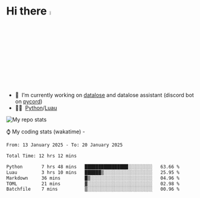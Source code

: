 # Hi there <img src="https://media.giphy.com/media/hvRJCLFzcasrR4ia7z/giphy.gif" width="5%"></a>
- 🥽 &nbsp;I’m currently working on [datalose](https://www.roblox.com/games/16971245917) and datalose assistant (discord bot on [pycord](https://github.com/Pycord-Development/pycord))
- 👨‍💻 &nbsp;[Python](https://python.org)/[Luau](https://luau.org)

<img alt="My repo stats" src="https://github-readme-stats.vercel.app/api?username=FrostX-Official&show_icons=true&theme=radical">

⌚ My coding stats (wakatime) -

<!--START_SECTION:waka-->

```txt
From: 13 January 2025 - To: 20 January 2025

Total Time: 12 hrs 12 mins

Python       7 hrs 48 mins   ████████████████░░░░░░░░░   63.66 %
Luau         3 hrs 10 mins   ██████▒░░░░░░░░░░░░░░░░░░   25.95 %
Markdown     36 mins         █▒░░░░░░░░░░░░░░░░░░░░░░░   04.96 %
TOML         21 mins         ▓░░░░░░░░░░░░░░░░░░░░░░░░   02.98 %
Batchfile    7 mins          ▒░░░░░░░░░░░░░░░░░░░░░░░░   00.96 %
```

<!--END_SECTION:waka-->
